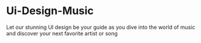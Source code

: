 # Ui-Design-Music
Let our stunning UI design be your guide as you dive into the world of music and discover your next favorite artist or song
